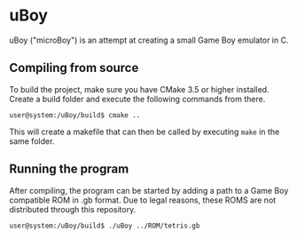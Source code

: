 # uBoy

uBoy ("microBoy") is an attempt at creating a small Game Boy emulator in C.

## Compiling from source
To build the project, make sure you have CMake 3.5 or higher installed. Create a build folder and execute the following commands from there.

```
user@system:/uBoy/build$ cmake ..
```
This will create a makefile that can then be called by executing ```make``` in the same folder.

## Running the program
After compiling, the program can be started by adding a path to a Game Boy compatible ROM in .gb format. Due to legal reasons, these ROMS are not distributed through this repository.

```
user@system:/uBoy/build$ ./uBoy ../ROM/tetris.gb
```

